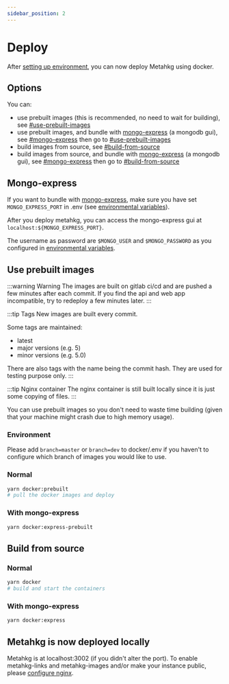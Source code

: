 ```yaml
---
sidebar_position: 2
---
```


# Deploy

After [setting up environment](/docs/category/set-up-environment), you can now deploy Metahkg using docker.

## Options

You can:

- use prebuilt images (this is recommended, no need to wait for building), see [#use-prebuilt-images](#use-prebuilt-images)
- use prebuilt images, and bundle with [mongo-express](https://github.com/mongo-express/mongo-express) (a mongodb gui), see [#mongo-express](#mongo-express) then go to [#use-prebuilt-images](#use-prebuilt-images)
- build images from source, see [#build-from-source](#build-from-source)
- build images from source, and bundle with [mongo-express](https://github.com/mongo-express/mongo-express) (a mongodb gui), see [#mongo-express](#mongo-express) then go to [#build-from-source](#build-from-source)

## Mongo-express

If you want to bundle with [mongo-express](https://github.com/mongo-express/mongo-express), make sure you have set `MONGO_EXPRESS_PORT` in .env (see [environmental variables](./setup/env.md)).

After you deploy metahkg, you can access the mongo-express gui at `localhost:${MONGO_EXPRESS_PORT}`.

The username as password are `$MONGO_USER` and `$MONGO_PASSWORD` as you configured in [environmental variables](./setup/env.md).


## Use prebuilt images

:::warning Warning
The images are built on gitlab ci/cd and are pushed a few minutes after each commit. If you find the api and web app incompatible, try to redeploy a few minutes later.
:::

:::tip Tags
New images are built every commit.

Some tags are maintained:

- latest
- major versions (e.g. 5)
- minor versions (e.g. 5.0)

There are also tags with the name being the commit hash. They are used for testing purpose only.
:::

:::tip Nginx container
The nginx container is still built locally since it is just some copying of files.
:::

You can use prebuilt images so you don't need to waste time building (given that your machine might crash due to high memory usage).

### Environment

Please add `branch=master` or `branch=dev` to docker/.env if you haven't to configure which branch of images you would like to use.

### Normal

```bash
yarn docker:prebuilt
# pull the docker images and deploy
```

### With mongo-express

```bash
yarn docker:express-prebuilt
```

## Build from source

### Normal

```bash
yarn docker
# build and start the containers
```

### With mongo-express

```bash
yarn docker:express
```

## Metahkg is now deployed locally

Metahkg is at localhost:3002 (if you didn't alter the port). To enable metahkg-links and metahkg-images and/or make your instance public, please [configure nginx](/docs/category/configure-nginx).
